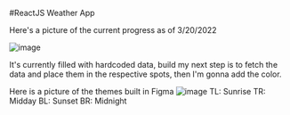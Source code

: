 #ReactJS Weather App

Here's a picture of the current progress as of 3/20/2022

![image](https://user-images.githubusercontent.com/6488761/159152332-0fd4ad12-8b3f-41c5-932a-a7f09865ae10.png)

It's currently filled with hardcoded data, build my next step is to fetch the data and place them in the respective spots, then I'm gonna add the color.

Here is a picture of the themes built in Figma
![image](https://user-images.githubusercontent.com/6488761/159152395-c3e2030e-288c-40f8-bb8e-0dbc39fd09e1.png)
TL: Sunrise
TR: Midday
BL: Sunset
BR: Midnight

